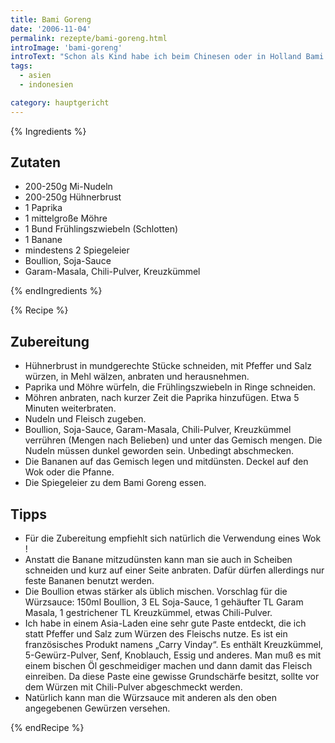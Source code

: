 ```yaml
---
title: Bami Goreng
date: '2006-11-04'
permalink: rezepte/bami-goreng.html
introImage: 'bami-goreng'
introText: "Schon als Kind habe ich beim Chinesen oder in Holland Bami Goreng und Nasi Goreng geliebt. Als ich es dann selber kochen wollte, stellte ich fest, daß es unendliche Variationen gibt (von den Gewürzmischungen wollen wir jetzt gar nicht reden). Also bastelte ich mir meine eigene Version zusammen. Deren Kern ist die Würzsauce. Damit steht und fällt der gesamte Geschmack. M.E. sollten auch weder die Eier, noch dei Banane fehlen. Wer es lieber als Nasi Goreng essen will, macht sich statt Mi-Nudeln einfach Reis dazu. Ich finde Mi-Nudeln am praktischtsen, weil man sie einfach nur mit heißem Wasser übergießt und ein wenig ziehen läßt. Schneller kanns gar nicht gehen."
tags:
  - asien
  - indonesien

category: hauptgericht
---
```


{% Ingredients %}

## Zutaten

- 200-250g Mi-Nudeln
- 200-250g Hühnerbrust
- 1 Paprika
- 1 mittelgroße Möhre
- 1 Bund Frühlingszwiebeln (Schlotten)
- 1 Banane
- mindestens 2 Spiegeleier
- Boullion, Soja-Sauce
- Garam-Masala, Chili-Pulver, Kreuzkümmel

{% endIngredients %}

{% Recipe %}

## Zubereitung

- Hühnerbrust in mundgerechte Stücke schneiden, mit Pfeffer und Salz würzen, in Mehl wälzen, anbraten und herausnehmen.
- Paprika und Möhre würfeln, die Frühlingszwiebeln in Ringe schneiden.
- Möhren anbraten, nach kurzer Zeit die Paprika hinzufügen. Etwa 5 Minuten weiterbraten.
- Nudeln und Fleisch zugeben.
- Boullion, Soja-Sauce, Garam-Masala, Chili-Pulver, Kreuzkümmel verrühren (Mengen nach Belieben) und unter das Gemisch mengen. Die Nudeln müssen dunkel geworden sein. Unbedingt abschmecken.
- Die Bananen auf das Gemisch legen und mitdünsten. Deckel auf den Wok oder die Pfanne.
- Die Spiegeleier zu dem Bami Goreng essen.

## Tipps

- Für die Zubereitung empfiehlt sich natürlich die Verwendung eines Wok !
- Anstatt die Banane mitzudünsten kann man sie auch in Scheiben schneiden und kurz auf einer Seite anbraten. Dafür dürfen allerdings nur feste Bananen benutzt werden.
- Die Boullion etwas stärker als üblich mischen. Vorschlag für die Würzsauce: 150ml Boullion, 3 EL Soja-Sauce, 1 gehäufter TL Garam Masala, 1 gestrichener TL Kreuzkümmel, etwas Chili-Pulver.
- Ich habe in einem Asia-Laden eine sehr gute Paste entdeckt, die ich statt Pfeffer und Salz zum Würzen des Fleischs nutze. Es ist ein französisches Produkt namens „Carry Vinday“. Es enthält Kreuzkümmel, 5-Gewürz-Pulver, Senf, Knoblauch, Essig und anderes. Man muß es mit einem bischen Öl geschmeidiger machen und dann damit das Fleisch einreiben. Da diese Paste eine gewisse Grundschärfe besitzt, sollte vor dem Würzen mit Chili-Pulver abgeschmeckt werden.
- Natürlich kann man die Würzsauce mit anderen als den oben angegebenen Gewürzen versehen.

{% endRecipe %}
